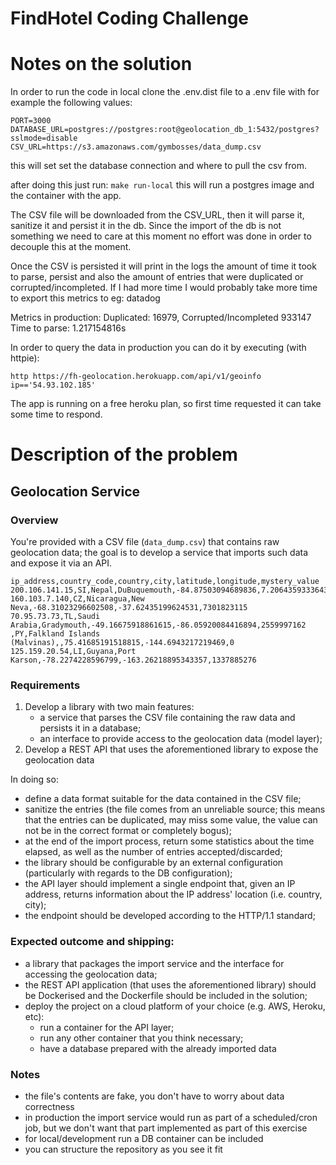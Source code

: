 # FindHotel Coding Challenge

# Notes on the solution

In order to run the code in local clone the .env.dist file to a .env file with for example the following values:
```
PORT=3000
DATABASE_URL=postgres://postgres:root@geolocation_db_1:5432/postgres?sslmode=disable
CSV_URL=https://s3.amazonaws.com/gymbosses/data_dump.csv
```

this will set set the database connection and where to pull the csv from.

after doing this just run: `make run-local` this will run a postgres image and the container with the app.

The CSV file will be downloaded from the CSV_URL, then it will parse it, sanitize it and persist it in the db. Since the import of the db is not something we need to care at this moment no effort was done in order to decouple this at the moment.

Once the CSV is persisted it will print in the logs the amount of time it took to parse, persist and also the amount of entries that were duplicated or corrupted/incompleted. If I had more time I would probably take more time to export this metrics to eg: datadog

Metrics in production:
Duplicated: 16979, Corrupted/Incompleted 933147
Time to parse:  1.217154816s

In order to query the data in production you can do it by executing (with httpie):

`http https://fh-geolocation.herokuapp.com/api/v1/geoinfo ip=='54.93.102.185'`

The app is running on a free heroku plan, so first time requested it can take some time to respond.

# Description of the problem

## Geolocation Service

### Overview
You're provided with a CSV file (`data_dump.csv`) that contains raw geolocation data; the goal is to develop a service that imports such data and expose it via an API.

```
ip_address,country_code,country,city,latitude,longitude,mystery_value
200.106.141.15,SI,Nepal,DuBuquemouth,-84.87503094689836,7.206435933364332,7823011346
160.103.7.140,CZ,Nicaragua,New Neva,-68.31023296602508,-37.62435199624531,7301823115
70.95.73.73,TL,Saudi Arabia,Gradymouth,-49.16675918861615,-86.05920084416894,2559997162
,PY,Falkland Islands (Malvinas),,75.41685191518815,-144.6943217219469,0
125.159.20.54,LI,Guyana,Port Karson,-78.2274228596799,-163.26218895343357,1337885276
```

### Requirements
1. Develop a library with two main features:
    * a service that parses the CSV file containing the raw data and persists it in a database;
    * an interface to provide access to the geolocation data (model layer);
1. Develop a REST API that uses the aforementioned library to expose the geolocation data

In doing so:
* define a data format suitable for the data contained in the CSV file;
* sanitize the entries (the file comes from an unreliable source; this means that the entries can be duplicated, may miss some value, the value can not be in the correct format or completely bogus);
* at the end of the import process, return some statistics about the time elapsed, as well as the number of entries accepted/discarded;
* the library should be configurable by an external configuration (particularly with regards to the DB configuration);
* the API layer should implement a single endpoint that, given an IP address, returns information about the IP address' location (i.e. country, city);
* the endpoint should be developed according to the HTTP/1.1 standard;

### Expected outcome and shipping:
* a library that packages the import service and the interface for accessing the geolocation data;
* the REST API application (that uses the aforementioned library) should be Dockerised and the Dockerfile should be included in the solution;
* deploy the project on a cloud platform of your choice (e.g. AWS, Heroku, etc):
    * run a container for the API layer;
    * run any other container that you think necessary;
    * have a database prepared with the already imported data

### Notes
* the file's contents are fake, you don't have to worry about data correctness
* in production the import service would run as part of a scheduled/cron job, but we don't want that part implemented as part of this exercise
* for local/development run a DB container can be included
* you can structure the repository as you see it fit
